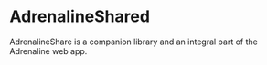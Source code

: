 # AdrenalineShared

AdrenalineShare is a companion library and an integral part of the Adrenaline web app.
